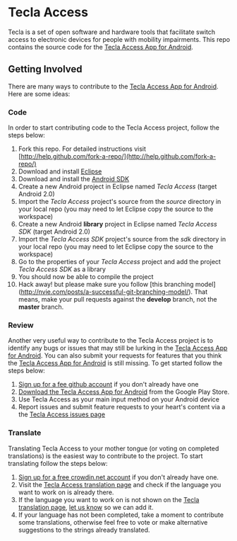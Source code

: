 Tecla Access
============

Tecla is a set of open software and hardware tools that facilitate switch access to electronic devices
for people with mobility impairments. This repo contains the source code for the
[Tecla Access App for Android](https://play.google.com/store/apps/details?id=ca.idi.tekla).

Getting Involved
----------------
There are many ways to contribute to the [Tecla Access App for Android](https://play.google.com/store/apps/details?id=ca.idi.tekla). Here are some ideas:

### Code

In order to start contributing code to the Tecla Access project, follow the steps below:

1. Fork this repo. For detailed instructions visit [http://help.github.com/fork-a-repo/](http://help.github.com/fork-a-repo/)
2. Download and install [Eclipse](http://www.eclipse.org/)
3. Download and install the [Android SDK](http://developer.android.com/sdk/index.html)
4. Create a new Android project in Eclipse named *Tecla Access* (target Android 2.0)
5. Import the *Tecla Access* project's source from the *source* directory in your local repo (you may need to let Eclipse copy the source to the workspace)
6. Create a new Android **library** project in Eclipse named *Tecla Access SDK* (target Android 2.0)
7. Import the *Tecla Access SDK* project's source from the *sdk* directory in your local repo (you may need to let Eclipse copy the source to the workspace)
8. Go to the properties of your *Tecla Access* project and add the project *Tecla Access SDK* as a library
9. You should now be able to compile the project
10. Hack away! but please make sure you follow [this branching model] (http://nvie.com/posts/a-successful-git-branching-model/). That means, make your pull requests against the **develop** branch, not the **master** branch.

### Review

Another very useful way to contribute to the Tecla Access project is to identify any bugs or issues that may still be lurking in the [Tecla Access App for Android](https://play.google.com/store/apps/details?id=ca.idi.tekla). You can also submit your requests for features that you think the [Tecla Access App for Android](https://play.google.com/store/apps/details?id=ca.idi.tekla) is still missing. To get started follow the steps below:

1. [Sign up for a fee github account](https://github.com/signup/free) if you don't already have one
2. [Download the Tecla Access App for Android](https://play.google.com/store/apps/details?id=ca.idi.tekla) from the Google Play Store.
2. Use Tecla Access as your main input method on your Android device
3. Report issues and submit feature requests to your heart's content via a the [Tecla Access issues page](https://github.com/jorgesilva/TeclaAccess/issues) 

### Translate

Translating Tecla Access to your mother tongue (or voting on completed translations) is the easiest way to contribute to the project. To start translating follow the steps below:

1. [Sign up for a free crowdin.net account](http://crowdin.net/join) if you don't already have one.
2. Visit the [Tecla Access translation page](http://crowdin.net/project/tecla-access) and check if the language you want to work on is already there.
3. If the language you want to work on is not shown on the [Tecla translation page](http://crowdin.net/project/tecla-access), [let us know](http://komodoopenlab.com/about_us/contact/) so we can add it.
4. If your language has not been completed, take a moment to contribute some translations, otherwise feel free to vote or make alternative suggestions to the strings already translated.
